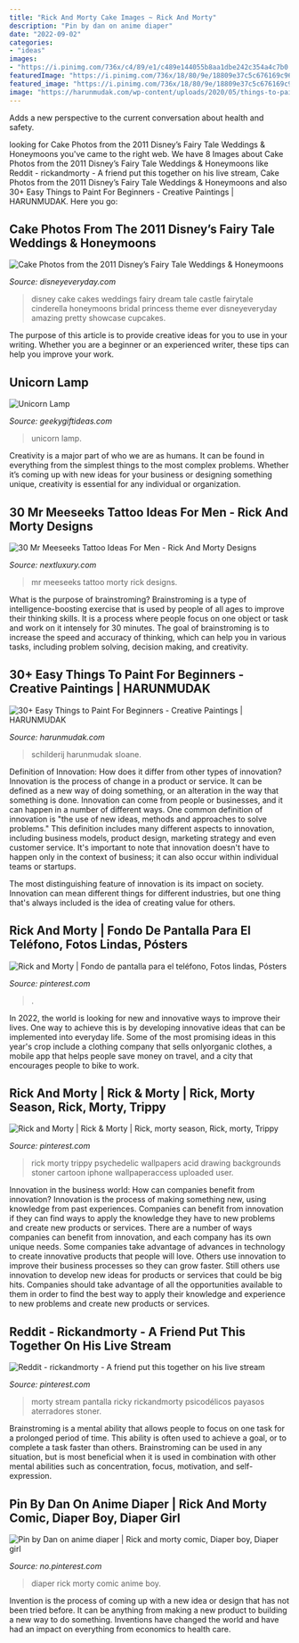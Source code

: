 ```yaml
---
title: "Rick And Morty Cake Images ~ Rick And Morty"
description: "Pin by dan on anime diaper"
date: "2022-09-02"
categories:
- "ideas"
images:
- "https://i.pinimg.com/736x/c4/89/e1/c489e144055b8aa1dbe242c354a4c7b0.jpg"
featuredImage: "https://i.pinimg.com/736x/18/80/9e/18809e37c5c676169c96026fffc4bca8.jpg"
featured_image: "https://i.pinimg.com/736x/18/80/9e/18809e37c5c676169c96026fffc4bca8.jpg"
image: "https://harunmudak.com/wp-content/uploads/2020/05/things-to-paint-easy-for-beginners-2.jpg"
---
```



Adds a new perspective to the current conversation about health and safety.

	

		
looking for Cake Photos from the 2011 Disney’s Fairy Tale Weddings &amp; Honeymoons you've came to the right web. We have 8 Images about Cake Photos from the 2011 Disney’s Fairy Tale Weddings &amp; Honeymoons like Reddit - rickandmorty - A friend put this together on his live stream, Cake Photos from the 2011 Disney’s Fairy Tale Weddings &amp; Honeymoons and also 30+ Easy Things to Paint For Beginners - Creative Paintings | HARUNMUDAK. Here you go:
		
    
## Cake Photos From The 2011 Disney’s Fairy Tale Weddings &amp; Honeymoons

<img loading=lazy src="http://www.disneyeveryday.com/wp-content/uploads/2011/04/IMG_0933-768x1024.jpg" onerror="this.onerror=null;this.src='https://tse4.mm.bing.net/th?id=OIP.cSNN3lcYBqxd5a_9wMxs9QHaJ4&amp;pid=15.1';" alt="Cake Photos from the 2011 Disney’s Fairy Tale Weddings &amp; Honeymoons">

_Source: disneyeveryday.com_

>disney cake cakes weddings fairy dream tale castle fairytale cinderella honeymoons bridal princess theme ever disneyeveryday amazing pretty showcase cupcakes. 

	

The purpose of this article is to provide creative ideas for you to use in your writing. Whether you are a beginner or an experienced writer, these tips can help you improve your work.

    
## Unicorn Lamp

<img loading=lazy src="https://www.geekygiftideas.com/wp-content/uploads/Unicorn-Lamp.jpg" onerror="this.onerror=null;this.src='https://tse3.mm.bing.net/th?id=OIP.qI1SNWGzY2upLDxYWyKeaQHaHa&amp;pid=15.1';" alt="Unicorn Lamp">

_Source: geekygiftideas.com_

>unicorn lamp. 

	

Creativity is a major part of who we are as humans. It can be found in everything from the simplest things to the most complex problems. Whether it’s coming up with new ideas for your business or designing something unique, creativity is essential for any individual or organization.

    
## 30 Mr Meeseeks Tattoo Ideas For Men - Rick And Morty Designs

<img loading=lazy src="http://nextluxury.com/wp-content/uploads/guys-tattoo-mr-meeseeks.jpg" onerror="this.onerror=null;this.src='https://tse4.mm.bing.net/th?id=OIP.HM739exMrbZd3II25nMlcAHaHa&amp;pid=15.1';" alt="30 Mr Meeseeks Tattoo Ideas For Men - Rick And Morty Designs">

_Source: nextluxury.com_

>mr meeseeks tattoo morty rick designs. 

	

What is the purpose of brainstroming?
Brainstroming is a type of intelligence-boosting exercise that is used by people of all ages to improve their thinking skills. It is a process where people focus on one object or task and work on it intensely for 30 minutes. The goal of brainstroming is to increase the speed and accuracy of thinking, which can help you in various tasks, including problem solving, decision making, and creativity.

    
## 30+ Easy Things To Paint For Beginners - Creative Paintings | HARUNMUDAK

<img loading=lazy src="https://harunmudak.com/wp-content/uploads/2020/05/things-to-paint-easy-for-beginners-2.jpg" onerror="this.onerror=null;this.src='https://tse1.mm.bing.net/th?id=OIP.Oz041O7JIZo3bQNC6Arr-gHaJ6&amp;pid=15.1';" alt="30+ Easy Things to Paint For Beginners - Creative Paintings | HARUNMUDAK">

_Source: harunmudak.com_

>schilderij harunmudak sloane. 

	

Definition of Innovation: How does it differ from other types of innovation?
Innovation is the process of change in a product or service. It can be defined as a new way of doing something, or an alteration in the way that something is done. Innovation can come from people or businesses, and it can happen in a number of different ways. 
One common definition of innovation is "the use of new ideas, methods and approaches to solve problems." This definition includes many different aspects to innovation, including business models, product design, marketing strategy and even customer service. It's important to note that innovation doesn't have to happen only in the context of business; it can also occur within individual teams or startups. 

The most distinguishing feature of innovation is its impact on society. Innovation can mean different things for different industries, but one thing that's always included is the idea of creating value for others.

    
## Rick And Morty | Fondo De Pantalla Para El Teléfono, Fotos Lindas, Pósters

<img loading=lazy src="https://i.pinimg.com/736x/5b/5d/96/5b5d96c3fb55efb5b73526856f746bac.jpg" onerror="this.onerror=null;this.src='https://tse2.mm.bing.net/th?id=OIP.Kxlvv-G4baEkkIn9C-mbAwHaNK&amp;pid=15.1';" alt="Rick and Morty | Fondo de pantalla para el teléfono, Fotos lindas, Pósters">

_Source: pinterest.com_

>. 

	

In 2022, the world is looking for new and innovative ways to improve their lives. One way to achieve this is by developing innovative ideas that can be implemented into everyday life. Some of the most promising ideas in this year's crop include a clothing company that sells onlyorganic clothes, a mobile app that helps people save money on travel, and a city that encourages people to bike to work.

    
## Rick And Morty | Rick &amp; Morty | Rick, Morty Season, Rick, Morty, Trippy

<img loading=lazy src="https://i.pinimg.com/736x/ff/b4/4e/ffb44e26451d60e8aafb38fe30514f54--dark-art-anime-art.jpg?b=t" onerror="this.onerror=null;this.src='https://tse3.mm.bing.net/th?id=OIP.3__iQZ9eHoGN_nVWx-0DEwHaHa&amp;pid=15.1';" alt="Rick and Morty | Rick &amp; Morty | Rick, morty season, Rick, morty, Trippy">

_Source: pinterest.com_

>rick morty trippy psychedelic wallpapers acid drawing backgrounds stoner cartoon iphone wallpaperaccess uploaded user. 

	

Innovation in the business world: How can companies benefit from innovation?
Innovation is the process of making something new, using knowledge from past experiences. Companies can benefit from innovation if they can find ways to apply the knowledge they have to new problems and create new products or services. There are a number of ways companies can benefit from innovation, and each company has its own unique needs. Some companies take advantage of advances in technology to create innovative products that people will love. Others use innovation to improve their business processes so they can grow faster. Still others use innovation to develop new ideas for products or services that could be big hits. Companies should take advantage of all the opportunities available to them in order to find the best way to apply their knowledge and experience to new problems and create new products or services.

    
## Reddit - Rickandmorty - A Friend Put This Together On His Live Stream

<img loading=lazy src="https://i.pinimg.com/736x/18/80/9e/18809e37c5c676169c96026fffc4bca8.jpg" onerror="this.onerror=null;this.src='https://tse2.mm.bing.net/th?id=OIP.daz3tYbsHF2b2-dCoNLSYgHaKe&amp;pid=15.1';" alt="Reddit - rickandmorty - A friend put this together on his live stream">

_Source: pinterest.com_

>morty stream pantalla ricky rickandmorty psicodélicos payasos aterradores stoner. 

	

Brainstroming is a mental ability that allows people to focus on one task for a prolonged period of time. This ability is often used to achieve a goal, or to complete a task faster than others. Brainstroming can be used in any situation, but is most beneficial when it is used in combination with other mental abilities such as concentration, focus, motivation, and self-expression.

    
## Pin By Dan On Anime Diaper | Rick And Morty Comic, Diaper Boy, Diaper Girl

<img loading=lazy src="https://i.pinimg.com/736x/c4/89/e1/c489e144055b8aa1dbe242c354a4c7b0.jpg" onerror="this.onerror=null;this.src='https://tse4.mm.bing.net/th?id=OIP.FCIRhXOv1QoopEVfgXn51wHaLZ&amp;pid=15.1';" alt="Pin by Dan on anime diaper | Rick and morty comic, Diaper boy, Diaper girl">

_Source: no.pinterest.com_

>diaper rick morty comic anime boy. 

	

Invention is the process of coming up with a new idea or design that has not been tried before. It can be anything from making a new product to building a new way to do something. Inventions have changed the world and have had an impact on everything from economics to health care.

